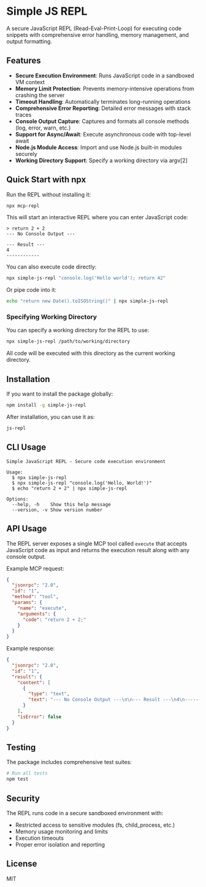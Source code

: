 # Simple JS REPL

A secure JavaScript REPL (Read-Eval-Print-Loop) for executing code snippets with comprehensive error handling, memory management, and output formatting.

## Features

- **Secure Execution Environment**: Runs JavaScript code in a sandboxed VM context
- **Memory Limit Protection**: Prevents memory-intensive operations from crashing the server
- **Timeout Handling**: Automatically terminates long-running operations
- **Comprehensive Error Reporting**: Detailed error messages with stack traces
- **Console Output Capture**: Captures and formats all console methods (log, error, warn, etc.)
- **Support for Async/Await**: Execute asynchronous code with top-level await
- **Node.js Module Access**: Import and use Node.js built-in modules securely
- **Working Directory Support**: Specify a working directory via argv[2]

## Quick Start with npx

Run the REPL without installing it:

```bash
npx mcp-repl
```

This will start an interactive REPL where you can enter JavaScript code:

```
> return 2 + 2
--- No Console Output ---

--- Result ---
4
------------
```

You can also execute code directly:

```bash
npx simple-js-repl "console.log('Hello world'); return 42"
```

Or pipe code into it:

```bash
echo "return new Date().toISOString()" | npx simple-js-repl
```

### Specifying Working Directory

You can specify a working directory for the REPL to use:

```bash
npx simple-js-repl /path/to/working/directory
```

All code will be executed with this directory as the current working directory.

## Installation

If you want to install the package globally:

```bash
npm install -g simple-js-repl
```

After installation, you can use it as:

```bash
js-repl
```

## CLI Usage

```
Simple JavaScript REPL - Secure code execution environment

Usage:
  $ npx simple-js-repl
  $ npx simple-js-repl "console.log('Hello, World!')"
  $ echo "return 2 + 2" | npx simple-js-repl

Options:
  --help, -h    Show this help message
  --version, -v Show version number
```

## API Usage

The REPL server exposes a single MCP tool called `execute` that accepts JavaScript code as input and returns the execution result along with any console output.

Example MCP request:

```json
{
  "jsonrpc": "2.0",
  "id": "1",
  "method": "tool",
  "params": {
    "name": "execute",
    "arguments": {
      "code": "return 2 + 2;"
    }
  }
}
```

Example response:

```json
{
  "jsonrpc": "2.0",
  "id": "1",
  "result": {
    "content": [
      {
        "type": "text",
        "text": "--- No Console Output ---\n\n--- Result ---\n4\n------------"
      }
    ],
    "isError": false
  }
}
```

## Testing

The package includes comprehensive test suites:

```bash
# Run all tests
npm test
```

## Security

The REPL runs code in a secure sandboxed environment with:

- Restricted access to sensitive modules (fs, child_process, etc.)
- Memory usage monitoring and limits
- Execution timeouts
- Proper error isolation and reporting

## License

MIT
